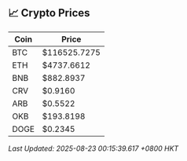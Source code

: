 ## 📈 Crypto Prices

| Coin | Price |
| ---- | ----- |
| BTC | $116525.7275 |
| ETH | $4737.6612 |
| BNB | $882.8937 |
| CRV | $0.9160 |
| ARB | $0.5522 |
| OKB | $193.8198 |
| DOGE | $0.2345 |

_Last Updated: 2025-08-23 00:15:39.617 +0800 HKT_